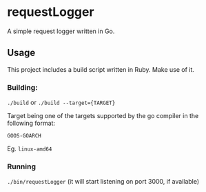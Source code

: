 # requestLogger
A simple request logger written in Go.

## Usage
This project includes a build script written in Ruby. Make use of it.

### Building:

`./build` or `./build --target={TARGET}`

Target being one of the targets supported by the go compiler in the following format:

`GOOS-GOARCH`

Eg. 
`linux-amd64`

### Running

`./bin/requestLogger` (it will start listening on port 3000, if available)
